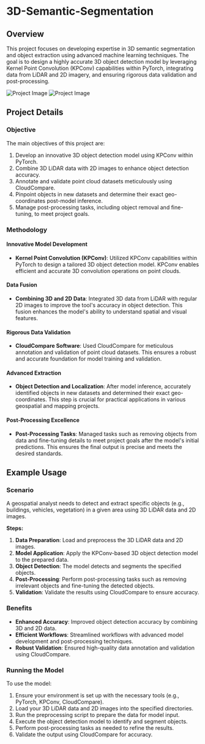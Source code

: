 # 3D-Semantic-Segmentation

## Overview
This project focuses on developing expertise in 3D semantic segmentation and object extraction using advanced machine learning techniques. The goal is to design a highly accurate 3D object detection model by leveraging Kernel Point Convolution (KPConv) capabilities within PyTorch, integrating data from LiDAR and 2D imagery, and ensuring rigorous data validation and post-processing.

![Project Image](path/to/your/image.png)
![Project Image](path/to/your/image.png)

## Project Details
### Objective
The main objectives of this project are:
1. Develop an innovative 3D object detection model using KPConv within PyTorch.
2. Combine 3D LiDAR data with 2D images to enhance object detection accuracy.
3. Annotate and validate point cloud datasets meticulously using CloudCompare.
4. Pinpoint objects in new datasets and determine their exact geo-coordinates post-model inference.
5. Manage post-processing tasks, including object removal and fine-tuning, to meet project goals.

### Methodology
#### Innovative Model Development
- **Kernel Point Convolution (KPConv)**: Utilized KPConv capabilities within PyTorch to design a tailored 3D object detection model. KPConv enables efficient and accurate 3D convolution operations on point clouds.

#### Data Fusion
- **Combining 3D and 2D Data**: Integrated 3D data from LiDAR with regular 2D images to improve the tool's accuracy in object detection. This fusion enhances the model's ability to understand spatial and visual features.

#### Rigorous Data Validation
- **CloudCompare Software**: Used CloudCompare for meticulous annotation and validation of point cloud datasets. This ensures a robust and accurate foundation for model training and validation.

#### Advanced Extraction
- **Object Detection and Localization**: After model inference, accurately identified objects in new datasets and determined their exact geo-coordinates. This step is crucial for practical applications in various geospatial and mapping projects.

#### Post-Processing Excellence
- **Post-Processing Tasks**: Managed tasks such as removing objects from data and fine-tuning details to meet project goals after the model's initial predictions. This ensures the final output is precise and meets the desired standards.

## Example Usage
### Scenario
A geospatial analyst needs to detect and extract specific objects (e.g., buildings, vehicles, vegetation) in a given area using 3D LiDAR data and 2D images.

**Steps:**
1. **Data Preparation**: Load and preprocess the 3D LiDAR data and 2D images.
2. **Model Application**: Apply the KPConv-based 3D object detection model to the prepared data.
3. **Object Detection**: The model detects and segments the specified objects.
4. **Post-Processing**: Perform post-processing tasks such as removing irrelevant objects and fine-tuning the detected objects.
5. **Validation**: Validate the results using CloudCompare to ensure accuracy.

### Benefits
- **Enhanced Accuracy**: Improved object detection accuracy by combining 3D and 2D data.
- **Efficient Workflows**: Streamlined workflows with advanced model development and post-processing techniques.
- **Robust Validation**: Ensured high-quality data annotation and validation using CloudCompare.

### Running the Model
To use the model:
1. Ensure your environment is set up with the necessary tools (e.g., PyTorch, KPConv, CloudCompare).
2. Load your 3D LiDAR data and 2D images into the specified directories.
3. Run the preprocessing script to prepare the data for model input.
4. Execute the object detection model to identify and segment objects.
5. Perform post-processing tasks as needed to refine the results.
6. Validate the output using CloudCompare for accuracy.
